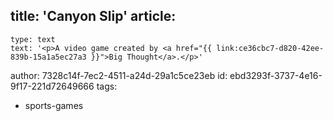 title: 'Canyon Slip'
article:
  -
    type: text
    text: '<p>A video game created by <a href="{{ link:ce36cbc7-d820-42ee-839b-15a1a5ec27a3 }}">Big Thought</a>.</p>'
author: 7328c14f-7ec2-4511-a24d-29a1c5ce23eb
id: ebd3293f-3737-4e16-9f17-221d72649666
tags:
  - sports-games

